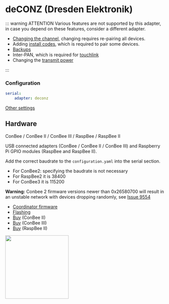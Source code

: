 # deCONZ (Dresden Elektronik)

::: warning ATTENTION
Various features are not supported by this adapter, in case you depend on these features, consider a different adapter.

-   [Changing the channel](../configuration/zigbee-network.md#changing-the-zigbee-channel), changing requires re-pairing all devices.
-   Adding [install codes](../../guide/usage/mqtt_topics_and_messages.md#zigbee2mqttbridgerequestinstall_codeadd), which is required to pair some devices.
-   [Backups](../../guide/usage/mqtt_topics_and_messages.md#zigbee2mqttbridgerequestbackup)
-   Inter-PAN, which is required for [touchlink](../../guide/usage/touchlink.md)
-   Changing the [transmit power](../../guide/configuration/adapter-settings.md)

:::

### Configuration

```yaml
serial:
    adapter: deconz
```

[Other settings](../configuration/adapter-settings.md)

## Hardware

ConBee / ConBee II / ConBee III / RaspBee / RaspBee II

USB connected adapters (ConBee / ConBee II / ConBee III) and Raspberry Pi GPIO modules (RaspBee and RaspBee II).

Add the correct baudrate to the `configuration.yaml` into the serial section.

-   For ConBee2: specifying the baudrate is not necessary
-   For RaspBee2 it is 38400
-   For ConBee3 it is 115200

**Warning:** Conbee 2 firmware versions newer than 0x26580700 will result in an unstable network with devices dropping randomly, see [Issue 9554](https://github.com/Koenkk/zigbee2mqtt/issues/9554)

-   [Coordinator firmware](https://deconz.dresden-elektronik.de/deconz-firmware/)
-   [Flashing](https://github.com/dresden-elektronik/deconz-rest-plugin/wiki/Update-deCONZ-manually)
-   [Buy](https://phoscon.de/conbee2#buy) (ConBee II)
-   [Buy](https://phoscon.de/conbee3#buy) (ConBee III)
-   [Buy](https://phoscon.de/raspbee2#buy) (RaspBee II)

<img src="../../images/conbee.jpg" width="200" />
